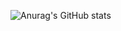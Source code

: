
![Anurag's GitHub stats](https://github-readme-stats.vercel.app/api?username=chihiro365yb&show_icons=true)
